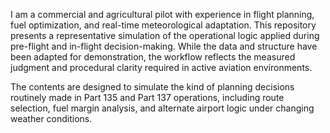 I am a commercial and agricultural pilot with experience in flight planning, fuel optimization, and real-time meteorological adaptation. This repository presents a representative simulation of the operational logic applied during pre-flight and in-flight decision-making. While the data and structure have been adapted for demonstration, the workflow reflects the measured judgment and procedural clarity required in active aviation environments.

The contents are designed to simulate the kind of planning decisions routinely made in Part 135 and Part 137 operations, including route selection, fuel margin analysis, and alternate airport logic under changing weather conditions.
